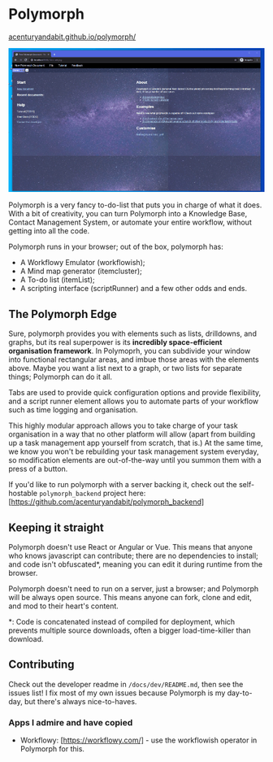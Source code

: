 # Polymorph
[acenturyandabit.github.io/polymorph/](https://acenturyandabit.github.io/polymorph/)

![](https://raw.githubusercontent.com/acenturyandabit/polymorph/largeAssets/assets/readme2.gif)

Polymorph is a very fancy to-do-list that puts you in charge of what it does. With a bit of creativity, you can turn Polymorph into a Knowledge Base, Contact Management System, or automate your entire workflow, without getting into all the code.

Polymorph runs in your browser; out of the box, polymorph has:
- A Workflowy Emulator (workflowish);
- A Mind map generator (itemcluster);
- A To-do list (itemList);
- A scripting interface (scriptRunner)
and a few other odds and ends.

## The Polymorph Edge
Sure, polymorph provides you with elements such as lists, drilldowns, and graphs, but its real superpower is its **incredibly space-efficient organisation framework**. In Polymoprh, you can subdivide your window into functional rectangular areas, and imbue those areas with the elements above. Maybe you want a list next to a graph, or two lists for separate things; Polymorph can do it all. 

Tabs are used to provide quick configuration options and provide flexibility, and a script runner element allows you to automate parts of your workflow such as time logging and organisation. 

This highly modular approach allows you to take charge of your task organisation in a way that no other platform will allow (apart from building up a task management app yourself from scratch, that is.) At the same time, we know you won't be rebuilding your task management system everyday, so modification elements are out-of-the-way until you summon them with a press of a button.

If you'd like to run polymorph with a server backing it, check out the self-hostable `polymorph_backend` project here: [https://github.com/acenturyandabit/polymorph_backend]
## Keeping it straight
Polymorph doesn't use React or Angular or Vue. This means that anyone who knows javascript can contribute; there are no dependencies to install; and code isn't obfuscated*, meaning you can edit it during runtime from the browser.

Polymorph doesn't need to run on a server, just a browser; and Polymorph will be always open source. This means anyone can fork, clone and edit, and mod to their heart's content. 

*: Code is concatenated instead of compiled for deployment, which prevents multiple source downloads, often a bigger load-time-killer than download. 

## Contributing
Check out the developer readme in `/docs/dev/README.md`, then see the issues list! I fix most of my own issues because Polymorph is my day-to-day, but there's always nice-to-haves.

### Apps I admire and have copied
- Workflowy: [https://workflowy.com/] - use the workflowish operator in Polymorph for this.
